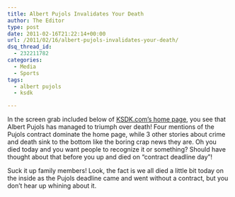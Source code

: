 ```yaml
---
title: Albert Pujols Invalidates Your Death
author: The Editor
type: post
date: 2011-02-16T21:22:14+00:00
url: /2011/02/16/albert-pujols-invalidates-your-death/
dsq_thread_id:
  - 232211782
categories:
  - Media
  - Sports
tags:
  - albert pujols
  - ksdk

---
```

In the screen grab included below of <a href="http://ksdk.com" target="_blank">KSDK.com&#8217;s home page</a>, you see that Albert Pujols has managed to triumph over death! Four mentions of the Pujols contract dominate the home page, while 3 other stories about crime and death sink to the bottom like the boring crap news they are. Oh you died today and you want people to recognize it or something? Should have thought about that before you up and died on &#8220;contract deadline day&#8221;!

<p style="text-align: left;">
  <a href="http://media.punchingkitty.com/wordpress/2011/02/ksdk_pujols_vs_death.jpg"><img class="aligncenter size-full wp-image-8974" title="ksdk_pujols_vs_death" src="http://media.punchingkitty.com/wordpress/2011/02/ksdk_pujols_vs_death.jpg?filter=resize&w=580" alt="" /></a>Suck it up family members! Look, the fact is we all died a little bit today on the inside as the Pujols deadline came and went without a contract, but you don&#8217;t hear up whining about it.
</p>
